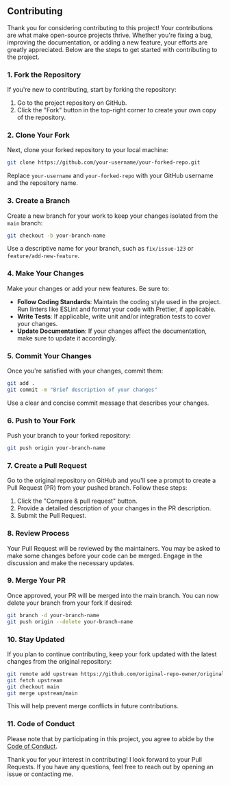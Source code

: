 ## Contributing

Thank you for considering contributing to this project! Your contributions are what make open-source projects thrive. Whether you're fixing a bug, improving the documentation, or adding a new feature, your efforts are greatly appreciated. Below are the steps to get started with contributing to the project.

### 1. Fork the Repository

If you're new to contributing, start by forking the repository:

1. Go to the project repository on GitHub.
2. Click the "Fork" button in the top-right corner to create your own copy of the repository.

### 2. Clone Your Fork

Next, clone your forked repository to your local machine:

```bash
git clone https://github.com/your-username/your-forked-repo.git
```

Replace `your-username` and `your-forked-repo` with your GitHub username and the repository name.

### 3. Create a Branch

Create a new branch for your work to keep your changes isolated from the `main` branch:

```bash
git checkout -b your-branch-name
```

Use a descriptive name for your branch, such as `fix/issue-123` or `feature/add-new-feature`.

### 4. Make Your Changes

Make your changes or add your new features. Be sure to:

- **Follow Coding Standards**: Maintain the coding style used in the project. Run linters like ESLint and format your code with Prettier, if applicable.
- **Write Tests**: If applicable, write unit and/or integration tests to cover your changes.
- **Update Documentation**: If your changes affect the documentation, make sure to update it accordingly.

### 5. Commit Your Changes

Once you're satisfied with your changes, commit them:

```bash
git add .
git commit -m "Brief description of your changes"
```

Use a clear and concise commit message that describes your changes.

### 6. Push to Your Fork

Push your branch to your forked repository:

```bash
git push origin your-branch-name
```

### 7. Create a Pull Request

Go to the original repository on GitHub and you'll see a prompt to create a Pull Request (PR) from your pushed branch. Follow these steps:

1. Click the "Compare & pull request" button.
2. Provide a detailed description of your changes in the PR description.
3. Submit the Pull Request.

### 8. Review Process

Your Pull Request will be reviewed by the maintainers. You may be asked to make some changes before your code can be merged. Engage in the discussion and make the necessary updates.

### 9. Merge Your PR

Once approved, your PR will be merged into the main branch. You can now delete your branch from your fork if desired:

```bash
git branch -d your-branch-name
git push origin --delete your-branch-name
```

### 10. Stay Updated

If you plan to continue contributing, keep your fork updated with the latest changes from the original repository:

```bash
git remote add upstream https://github.com/original-repo-owner/original-repo.git
git fetch upstream
git checkout main
git merge upstream/main
```

This will help prevent merge conflicts in future contributions.

### 11. Code of Conduct

Please note that by participating in this project, you agree to abide by the [Code of Conduct](CODE_OF_CONDUCT.md).


Thank you for your interest in contributing! I look forward to your Pull Requests. If you have any questions, feel free to reach out by opening an issue or contacting me.


